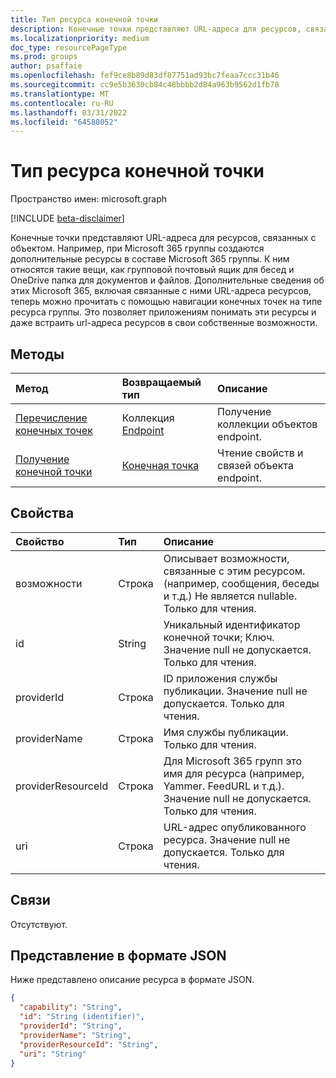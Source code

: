 ```yaml
---
title: Тип ресурса конечной точки
description: Конечные точки представляют URL-адреса для ресурсов, связанных с объектом.
ms.localizationpriority: medium
doc_type: resourcePageType
ms.prod: groups
author: psaffaie
ms.openlocfilehash: fef9ce8b89d83df87751ad93bc7feaa7ccc31b46
ms.sourcegitcommit: cc9e5b3630cb84c48bbbb2d84a963b9562d1fb78
ms.translationtype: MT
ms.contentlocale: ru-RU
ms.lasthandoff: 03/31/2022
ms.locfileid: "64588052"
---
```

# <a name="endpoint-resource-type"></a>Тип ресурса конечной точки

Пространство имен: microsoft.graph

[!INCLUDE [beta-disclaimer](../../includes/beta-disclaimer.md)]

Конечные точки представляют URL-адреса для ресурсов, связанных с объектом. Например, при Microsoft 365 группы создаются дополнительные ресурсы в составе Microsoft 365 группы. К ним относятся такие вещи, как групповой почтовый ящик для бесед и OneDrive папка для документов и файлов. Дополнительные сведения об этих Microsoft 365, включая связанные с ними URL-адреса ресурсов, теперь можно прочитать с помощью навигации конечных точек на типе ресурса группы. Это позволяет приложениям понимать эти ресурсы и даже встраить url-адреса ресурсов в свои собственные возможности.

## <a name="methods"></a>Методы

| Метод                                           | Возвращаемый тип                        | Описание                                              |
| :----------------------------------------------- | :--------------------------------- | :------------------------------------------------------- |
| [Перечисление конечных точек](../api/group-list-endpoints.md) | Коллекция [Endpoint](endpoint.md) | Получение коллекции объектов endpoint.                       |
| [Получение конечной точки](../api/endpoint-get.md)           | [Конечная точка](endpoint.md)            | Чтение свойств и связей объекта endpoint. |

## <a name="properties"></a>Свойства

| Свойство           | Тип   | Описание                                                                                                                      |
| :----------------- | :----- | :------------------------------------------------------------------------------------------------------------------------------- |
| возможности         | Строка | Описывает возможности, связанные с этим ресурсом. (например, сообщения, беседы и т.д.) Не является nullable. Только для чтения.    |
| id                 | String | Уникальный идентификатор конечной точки; Ключ. Значение null не допускается. Только для чтения.                                                                |
| providerId         | Строка | ID приложения службы публикации. Значение null не допускается. Только для чтения.                                                    |
| providerName       | Строка | Имя службы публикации. Только для чтения.                                                                            |
| providerResourceId | Строка | Для Microsoft 365 групп это имя для ресурса (например, Yammer. FeedURL и т.д.). Значение null не допускается. Только для чтения. |
| uri                | Строка | URL-адрес опубликованного ресурса. Значение null не допускается. Только для чтения.                                                                          |

## <a name="relationships"></a>Связи

Отсутствуют.

## <a name="json-representation"></a>Представление в формате JSON

Ниже представлено описание ресурса в формате JSON.

<!-- {
  "blockType": "resource",
  "optionalProperties": [

  ],
  "@odata.type": "microsoft.graph.endpoint"
}-->

```json
{
  "capability": "String",
  "id": "String (identifier)",
  "providerId": "String",
  "providerName": "String",
  "providerResourceId": "String",
  "uri": "String"
}
```

<!-- uuid: 8fcb5dbc-d5aa-4681-8e31-b001d5168d79
2015-10-25 14:57:30 UTC -->
<!--
{
  "type": "#page.annotation",
  "description": "Endpoint resource",
  "keywords": "",
  "section": "documentation",
  "tocPath": "",
  "suppressions": []
}
-->
